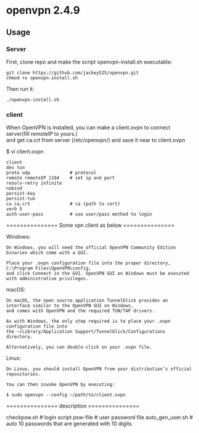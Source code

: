 # openvpn 2.4.9

## Usage

### Server

First, clone repo and make the script openvpn-install.sh executable:

```
git clone https://github.com/jackey525/openvpn.git
chmod +x openvpn-install.sh
```

Then run it:

```
./openvpn-install.sh
```
### client

When OpenVPN is installed, 
you can make a client.ovpn to connect server(fill remoteIP to yours.)  
and get ca.crt from server (/etc/openvpn/) and save it near to client.ovpn

$ vi client.ovpn

```
client
dev tun
proto udp               # protocol
remote remoteIP 1194    # set ip and port
resolv-retry infinite   
nobind
persist-key
persist-tun
ca ca.crt               # ca (path to cert)
verb 5
auth-user-pass          # use user/pass method to login
```

=============== Some vpn client as below ===============

Windows:
```
On Windows, you will need the official OpenVPN Community Edition binaries which come with a GUI. 

Place your .ovpn configuration file into the proper directory, C:\Program Files\OpenVPN\config, 
and click Connect in the GUI. OpenVPN GUI on Windows must be executed with administrative privileges.
```

macOS:
```
On macOS, the open source application Tunnelblick provides an interface similar to the OpenVPN GUI on Windows, 
and comes with OpenVPN and the required TUN/TAP drivers. 

As with Windows, the only step required is to place your .ovpn configuration file into 
the ~/Library/Application Support/Tunnelblick/Configurations directory. 

Alternatively, you can double-click on your .ovpn file.
```
Linux:
```
On Linux, you should install OpenVPN from your distribution’s official repositories. 

You can then invoke OpenVPN by executing:

$ sudo openvpn --config ~/path/to/client.ovpn
```

=============== description ===============

checkpsw.sh        #  login script
psw-file           #  user password file 
auto_gen_user.sh   #  auto 10 passwords that are generated with 10 digits
